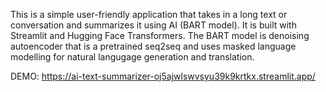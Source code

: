 This is a simple user-friendly application that takes in a long text or conversation
and summarizes it using AI (BART model). It is built with Streamlit and Hugging Face 
Transformers.
The BART model is denoising autoencoder that is a pretrained seq2seq and uses masked 
language modelling for natural langugage generation and translation.

DEMO: https://ai-text-summarizer-oj5ajwlswvsyu39k9krtkx.streamlit.app/ 
